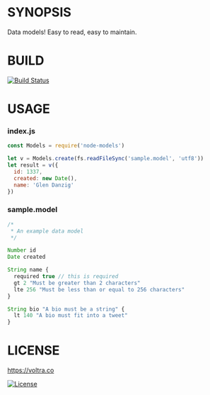 # SYNOPSIS
Data models! Easy to read, easy to maintain.

# BUILD
[![Build Status](https://travis-ci.org/voltraco/node-models.svg)](https://travis-ci.org/voltraco/node-models)

# USAGE

### index.js
```js
const Models = require('node-models')

let v = Models.create(fs.readFileSync('sample.model', 'utf8'))
let result = v({
  id: 1337,
  created: new Date(),
  name: 'Glen Danzig'
})
```

### sample.model
```js
/*
 * An example data model
 */

Number id
Date created

String name {
  required true // this is required
  gt 2 "Must be greater than 2 characters"
  lte 256 "Must be less than or equal to 256 characters"
}

String bio "A bio must be a string" {
  lt 140 "A bio must fit into a tweet"
}
```

# LICENSE

https://voltra.co

[![License](https://img.shields.io/npm/l/array.from.svg)](/LICENSE)

